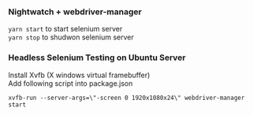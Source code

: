 ### Nightwatch + webdriver-manager
`yarn start` to  start selenium server  
`yarn stop` to shudwon selenium server  

### Headless Selenium Testing on Ubuntu Server
Install Xvfb (X windows virtual framebuffer)   
Add following script into package.json
```shell
xvfb-run --server-args=\"-screen 0 1920x1080x24\" webdriver-manager start
```
